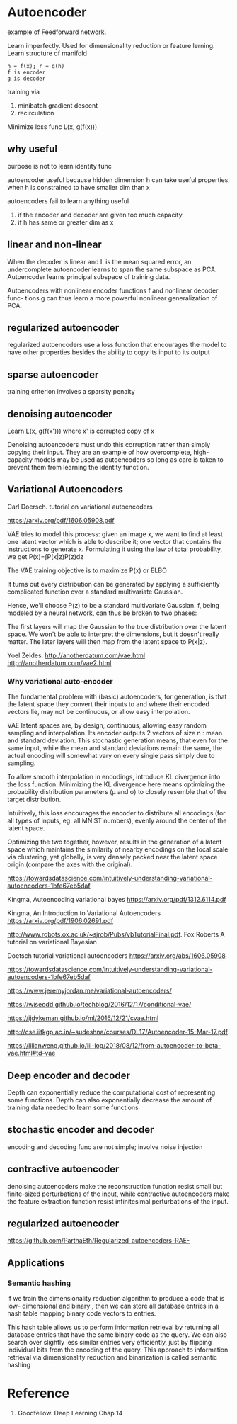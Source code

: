 
# Autoencoder

example of Feedforward network. 

Learn imperfectly.  Used for dimensionality reduction or feature lerning. Learn structure of manifold

```
h = f(x); r = g(h)
f is encoder
g is decoder
```

training via
1. minibatch gradient descent
2. recirculation

Minimize loss func L(x, g(f(x)))

## why useful

purpose is not to learn identity func

autoencoder useful because hidden dimension h can take useful properties, when h is constrained to have smaller dim than x

autoencoders fail to learn anything useful 
1. if the encoder and decoder are given too much capacity.
2. if h has same or greater dim as x

## linear and non-linear

When the decoder is linear and L is the mean squared error, an undercomplete
autoencoder learns to span the same subspace as PCA.  Autoencoder learns principal subspace of training data.

Autoencoders with nonlinear encoder functions f and nonlinear decoder func-
tions g can thus learn a more powerful nonlinear generalization of PCA.

## regularized autoencoder

regularized autoencoders use a loss function that encourages the model to have other properties besides the ability to copy its input to its output

## sparse autoencoder

training criterion involves a sparsity penalty

## denoising autoencoder

Learn L(x, g(f(x'))) where x' is corrupted copy of x

Denoising autoencoders must undo this corruption rather than simply copying their input.  They are an example of how overcomplete, high-capacity models may be used as autoencoders so long as care is taken to prevent them from learning the identity function.

## Variational Autoencoders

Carl Doersch.  tutorial on variational autoencoders

https://arxiv.org/pdf/1606.05908.pdf

VAE tries to model this process: given an image x, we want to find at least one latent vector which is able to describe it; one vector that contains the instructions to generate x. Formulating it using the law of total probability, we get P(x)=∫P(x|z)P(z)dz

The VAE training objective is to maximize P(x) or ELBO

It turns out every distribution can be generated by applying a sufficiently complicated function over a standard multivariate Gaussian.

Hence, we'll choose P(z) to be a standard multivariate Gaussian. f, being modeled by a neural network, can thus be broken to two phases:

The first layers will map the Gaussian to the true distribution over the latent space. We won't be able to interpret the dimensions, but it doesn't really matter.  The later layers will then map from the latent space to P(x|z).

Yoel Zeldes. http://anotherdatum.com/vae.html
http://anotherdatum.com/vae2.html

### Why variational auto-encoder

The fundamental problem with (basic) autoencoders, for generation, is that the latent space they convert their inputs to and where their encoded vectors lie, may not be continuous, or allow easy interpolation.

VAE latent spaces are, by design, continuous, allowing easy random sampling and interpolation.  Its encoder outputs 2 vectors of size n : mean and standard deviation.  This stochastic generation means, that even for the same input, while the mean and standard deviations remain the same, the actual encoding will somewhat vary on every single pass simply due to sampling.  

To allow smooth interpolation in encodings, introduce KL divergence into the loss function.   Minimizing the KL divergence here means optimizing the probability distribution parameters (μ and σ) to closely resemble that of the target distribution.

Intuitively, this loss encourages the encoder to distribute all encodings (for all types of inputs, eg. all MNIST numbers), evenly around the center of the latent space. 

Optimizing the two together, however, results in the generation of a latent space which maintains the similarity of nearby encodings on the local scale via clustering, yet globally, is very densely packed near the latent space origin (compare the axes with the original).


https://towardsdatascience.com/intuitively-understanding-variational-autoencoders-1bfe67eb5daf

Kingma, Autoencoding variational bayes https://arxiv.org/pdf/1312.6114.pdf

Kingma, An Introduction to Variational Autoencoders
https://arxiv.org/pdf/1906.02691.pdf

http://www.robots.ox.ac.uk/~sjrob/Pubs/vbTutorialFinal.pdf. Fox Roberts A tutorial on variational Bayesian

Doetsch tutorial variational autoencoders https://arxiv.org/abs/1606.05908

https://towardsdatascience.com/intuitively-understanding-variational-autoencoders-1bfe67eb5daf

https://www.jeremyjordan.me/variational-autoencoders/

https://wiseodd.github.io/techblog/2016/12/17/conditional-vae/

https://ijdykeman.github.io/ml/2016/12/21/cvae.html

http://cse.iitkgp.ac.in/~sudeshna/courses/DL17/Autoencoder-15-Mar-17.pdf

https://lilianweng.github.io/lil-log/2018/08/12/from-autoencoder-to-beta-vae.html#td-vae

## Deep encoder and decoder

Depth can exponentially reduce the computational cost of representing some
functions. Depth can also exponentially decrease the amount of training data
needed to learn some functions

## stochastic encoder and decoder

encoding and decoding func are not simple; involve noise injection

## contractive autoencoder

denoising autoencoders make the reconstruction function resist small but finite-sized perturbations of the input, while contractive autoencoders make the feature extraction function resist infinitesimal perturbations of the input.

##  regularized autoencoder

https://github.com/ParthaEth/Regularized_autoencoders-RAE-

## Applications

### Semantic hashing

if we train the dimensionality reduction algorithm to produce a code that is low- dimensional and binary , then we can store all database entries in a hash table mapping binary code vectors to entries.

This hash table allows us to perform information retrieval by returning all database entries that have the same binary code as the query. We can also search over slightly less similar entries very efficiently, just by flipping individual bits from the encoding of the query. This approach to information retrieval via dimensionality reduction and binarization is called semantic hashing

# Reference

1. Goodfellow.  Deep Learning Chap 14
